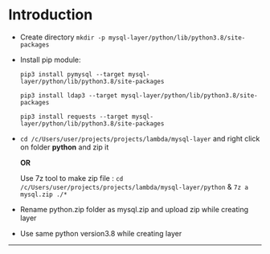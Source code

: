 # Introduction

- Create directory `mkdir -p mysql-layer/python/lib/python3.8/site-packages`
- Install pip module:

	`pip3 install pymysql --target mysql-layer/python/lib/python3.8/site-packages`
	
	`pip3 install ldap3 --target mysql-layer/python/lib/python3.8/site-packages`
	
	`pip3 install requests --target mysql-layer/python/lib/python3.8/site-packages`
- `cd /c/Users/user/projects/projects/lambda/mysql-layer` and right click on folder **python** and zip it 

	**OR**
			
	Use 7z tool to make zip file : `cd /c/Users/user/projects/projects/lambda/mysql-layer/python` & `7z a mysql.zip ./*`
- Rename python.zip folder as mysql.zip and upload zip while creating layer 
- Use same python version3.8  while creating layer
--- 


